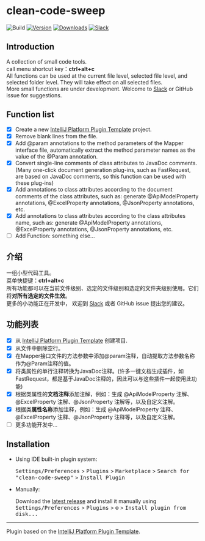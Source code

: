 # clean-code-sweep

![Build](https://github.com/kuweiguge/clean-code-sweep/workflows/Build/badge.svg)
[![Version](https://img.shields.io/jetbrains/plugin/v/21947-clean-code-sweep.svg)](https://plugins.jetbrains.com/plugin/21947-clean-code-sweep)
[![Downloads](https://img.shields.io/jetbrains/plugin/d/21947-clean-code-sweep.svg)](https://plugins.jetbrains.com/plugin/21947-clean-code-sweep)
[![Slack](https://img.shields.io/badge/Slack-%23WinterCode-blue?style=flat-square&logo=Slack)](https://wintercodehq.slack.com)
<!-- Plugin description -->
## Introduction
A collection of small code tools.<br>
call menu shortcut key：<b>ctrl+alt+c</b><br>
All functions can be used at the current file level, selected file level, and selected folder level. They will take effect on all selected files.<br>
More small functions are under development. Welcome to [Slack](https://wintercodehq.slack.com) or GitHub issue for suggestions.
## Function list
- [x] Create a new [IntelliJ Platform Plugin Template][template] project.
- [x] Remove blank lines from the file.
- [x] Add @param annotations to the method parameters of the Mapper interface file, automatically extract the method parameter names as the value of the @Param annotation.
- [x] Convert single-line comments of class attributes to JavaDoc comments. (Many one-click document generation plug-ins, such as FastRequest, are based on JavaDoc comments, so this function can be used with these plug-ins)
- [x] Add annotations to class attributes according to the document comments of the class attributes, such as: generate @ApiModelProperty annotations, @ExcelProperty annotations, @JsonProperty annotations, etc.
- [x] Add annotations to class attributes according to the class attributes name, such as: generate @ApiModelProperty annotations, @ExcelProperty annotations, @JsonProperty annotations, etc.
- [ ] Add Function: something else...

## 介绍
一组小型代码工具。<br>
菜单快捷键：<b>ctrl+alt+c</b><br>
所有功能都可以在当前文件级别、选定的文件级别和选定的文件夹级别使用。它们将**对所有选定的文件生效**。<br>
更多的小功能正在开发中， 欢迎到 [Slack](https://wintercodehq.slack.com) 或者 GitHub issue 提出您的建议。
## 功能列表
- [x] 从 [IntelliJ Platform Plugin Template][template] 创建项目.
- [x] 从文件中删除空行。
- [x] 在Mapper接口文件的方法参数中添加@param注释，自动提取方法参数名称作为@Param注释的值。
- [x] 将类属性的单行注释转换为JavaDoc注释。(许多一键文档生成插件，如FastRequest，都是基于JavaDoc注释的，因此可以与这些插件一起使用此功能)
- [x] 根据类属性的**文档注释**添加注解，例如：生成 @ApiModelProperty 注解、@ExcelProperty 注解、@JsonProperty 注解等，以及自定义注解。
- [x] 根据类**属性名称**添加注释，例如：生成 @ApiModelProperty 注释、@ExcelProperty 注释、@JsonProperty 注释等，以及自定义注解。
- [ ] 更多功能开发中...
<!-- Plugin description end -->

## Installation

- Using IDE built-in plugin system:
  
  <kbd>Settings/Preferences</kbd> > <kbd>Plugins</kbd> > <kbd>Marketplace</kbd> > <kbd>Search for "clean-code-sweep"</kbd> >
  <kbd>Install Plugin</kbd>
  
- Manually:

  Download the [latest release](https://github.com/kuweiguge/clean-code-sweep/releases/latest) and install it manually using
  <kbd>Settings/Preferences</kbd> > <kbd>Plugins</kbd> > <kbd>⚙️</kbd> > <kbd>Install plugin from disk...</kbd>


---
Plugin based on the [IntelliJ Platform Plugin Template][template].

[template]: https://github.com/JetBrains/intellij-platform-plugin-template
[docs:plugin-description]: https://plugins.jetbrains.com/docs/intellij/plugin-user-experience.html#plugin-description-and-presentation
